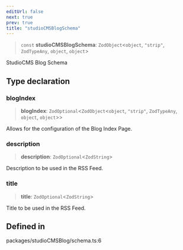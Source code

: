 ```yaml
---
editUrl: false
next: true
prev: true
title: "studioCMSBlogSchema"
---
```


> `const` **studioCMSBlogSchema**: `ZodObject`\<`object`, `"strip"`, `ZodTypeAny`, `object`, `object`\>

StudioCMS Blog Schema

## Type declaration

### blogIndex

> **blogIndex**: `ZodOptional`\<`ZodObject`\<`object`, `"strip"`, `ZodTypeAny`, `object`, `object`\>\>

Allows for the configuration of the Blog Index Page.

### description

> **description**: `ZodOptional`\<`ZodString`\>

Description to be used in the RSS Feed.

### title

> **title**: `ZodOptional`\<`ZodString`\>

Title to be used in the RSS Feed.

## Defined in

packages/studioCMSBlog/schema.ts:6
